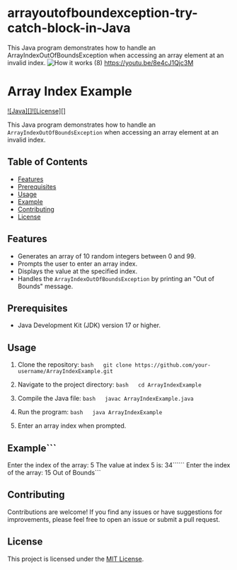 # arrayoutofboundexception-try-catch-block-in-Java
This Java program demonstrates how to handle an ArrayIndexOutOfBoundsException when accessing an array element at an invalid index.
![How it works (8)](https://github.com/ARIBFIB/arrayoutofboundexception-try-catch-block-in-Java/assets/125716994/e967e93c-7bf2-4c17-855e-7a788dec996b)
https://youtu.be/8e4cJ1Qjc3M
# Array Index Example

[![Java][]](https://www.java.com/)[![License][]](LICENSE)

This Java program demonstrates how to handle an `ArrayIndexOutOfBoundsException` when accessing an array element at an invalid index.

## Table of Contents

- [Features](#features)
- [Prerequisites](#prerequisites)
- [Usage](#usage)
- [Example](#example)
- [Contributing](#contributing)
- [License](#license)

## Features

- Generates an array of 10 random integers between 0 and 99.
- Prompts the user to enter an array index.
- Displays the value at the specified index.
- Handles the `ArrayIndexOutOfBoundsException` by printing an "Out of Bounds" message.

## Prerequisites

- Java Development Kit (JDK) version 17 or higher.

## Usage

1. Clone the repository:   ```bash   git clone https://github.com/your-username/ArrayIndexExample.git   ```

2. Navigate to the project directory:   ```bash   cd ArrayIndexExample   ```

3. Compile the Java file:   ```bash   javac ArrayIndexExample.java   ```

4. Run the program:   ```bash   java ArrayIndexExample   ```

5. Enter an array index when prompted.

## Example```
Enter the index of the array: 5
The value at index 5 is: 34``````
Enter the index of the array: 15
Out of Bounds```

## Contributing

Contributions are welcome! If you find any issues or have suggestions for improvements, please feel free to open an issue or submit a pull request.

## License

This project is licensed under the [MIT License](LICENSE).
